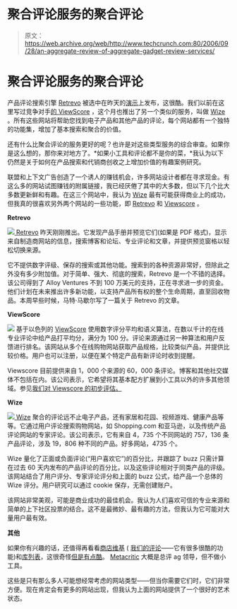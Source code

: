 # 聚合评论服务的聚合评论

> 原文：<https://web.archive.org/web/http://www.techcrunch.com:80/2006/09/28/an-aggregate-review-of-aggregate-gadget-review-services/>

# 聚合评论服务的聚合评论

产品评论搜索引擎 [Retrevo](https://web.archive.org/web/20220818002240/http://www.retrevo.com/) 被选中在昨天的[演示](https://web.archive.org/web/20220818002240/http://demo.com/)上发布，这很酷。我们以前在这里写过竞争对手[的 ViewScore](https://web.archive.org/web/20220818002240/http://viewscore.com/) ，这个月也推出了另一个类似的服务，叫做 [Wize](https://web.archive.org/web/20220818002240/http://wize.com/) 。所有这些网站将帮助您找到电子产品和其他产品的评论，每个网站都有一个独特的功能集，增加了基本搜索和聚合的价值。

还有什么比聚合评论的服务更好的呢？也许是对这些类型服务的综合审查。如果你是这么想的，那你来对地方了。*如果小工具和评论都不是你的菜，*我认为以下仍然是关于如何在产品搜索和代销商创收之上增加价值的有趣案例研究。

联盟和上下文广告创造了一个诱人的赚钱机会，许多网站设计者都在寻求现金。有这么多的网站试图赚钱的附属链接，我已经厌倦了其中的大多数，但以下几个比大多数更新鲜和有趣。在这三个网站中，我认为 [Wize](https://web.archive.org/web/20220818002240/http://wize.com/) 最有可能获得商业上的成功，但我真的很喜欢另外两个网站的一些功能，即 [Retrevo](https://web.archive.org/web/20220818002240/http://retrevo.com/) 和 [Viewscore](https://web.archive.org/web/20220818002240/http://viewscore.com/) 。

**Retrevo**

[![](img/b9da72eec2510b5a6aa8fd346c36626e.png) ](https://web.archive.org/web/20220818002240/http://www.retrevo.com/) [Retrevo](https://web.archive.org/web/20220818002240/http://retrevo.com/) 昨天刚刚推出。它发现产品手册并预览它们(如果是 PDF 格式)，显示来自制造商网站的信息，搜索博客和论坛、专业评论和文章，并提供预览窗格以轻松切换来源。

它不提供数字评级、保存的搜索或其他功能。搜索到的各种资源非常好，但除此之外没有多少附加值。对于简单、强大、彻底的搜索，Retrevo 是一个不错的选择。该公司得到了 Alloy Ventures 不到 100 万美元的支持，正在寻求进一步的资金。他们计划在未来推出许多新功能，以支持产品所有权的整个生命周期，直至回收物品。本周早些时候，马特·马歇尔写了一篇关于 Retrevo 的文章。

**ViewScore**

[![](img/cef25f1e9d9bb8fe7b1b0b269ad8f9ec.png)](https://web.archive.org/web/20220818002240/http://www.viewscore.com/) 基于以色列的 [ViewScore](https://web.archive.org/web/20220818002240/http://viewscore.com/) 使用数字评分平均和语义算法，在数以千计的在线专业评论中给产品打平均分，满分为 100 分。评论来源通过另一种算法和用户反馈进行排名。该网站从多个在线购物网站获取产品规格，比较类似产品，并提供比较价格。用户也可以注册，以便在某个特定产品有新评论时收到提醒。

Viewscore 目前提供来自 1，000 个来源的 60，000 条评论。博客和其他社交媒体不包括在内。该公司表示，它希望将其基本配方扩展到小工具以外的许多其他领域。参见[我们对 Viewscore 的初步评估。](https://web.archive.org/web/20220818002240/http://www.beta.techcrunch.com/2006/08/30/viewscore-aggregates-gadget-reviews/)

**Wize**

[![](img/a1139d41ab00cbd10429fc48a75600a2.png) ](https://web.archive.org/web/20220818002240/http://www.wize.com/) [Wize](https://web.archive.org/web/20220818002240/http://wize.com/) 聚合的评论远不止电子产品，还有家居和花园、视频游戏、健康产品等等。它通过用户评论搜索购物网站，如 Shopping.com 和亚马逊，以及传统产品评论网站的专家评论。该公司表示，它有来自 4，735 个不同网站的 757，136 条产品评论，涉及 19，806 种不同的产品。好多网站，4735 个。

Wize 量化了正面或负面评论(“用户喜欢它”)的百分比，并跟踪了 buzz 只需计算在过去 60 天内发布的产品评论的百分比，以及这些评论相对于同类产品的评级。该网站结合了用户评分、专家评论评分和上面的 buzz 公式，给产品一个总体的 Wize 评分。用户研究可以通过 cookie 保存，无需创建账户。

该网站非常美观，可能是商业成功的最佳机会。我认为人们喜欢可信的专业来源和简单的上下社区投票的结合。这不是最微妙、最有趣的方法，但我认为它可能对大量用户最有效。

**其他**

如果你有兴趣的话，还值得再看看[商店维基](https://web.archive.org/web/20220818002240/http://shopwiki.com/) ( [我们的评论](https://web.archive.org/web/20220818002240/https://beta.techcrunch.com/tag/shopwiki)——它有很多很酷的功能)和[库列表](https://web.archive.org/web/20220818002240/http://www.kulist.com/)，这很奇怪[但是有点酷](https://web.archive.org/web/20220818002240/https://beta.techcrunch.com/tag/kulist)。 [Metacritic](https://web.archive.org/web/20220818002240/http://www.metacritic.com/) 大概是总评 ag 领导，但不做小工具。

这些是只有那么多人可能想经常考虑的网站类型——但当你需要它们时，它们非常方便。现在肯定会有更多的网站出现，但我认为上面的网站提供了一个很好的艺术状态。